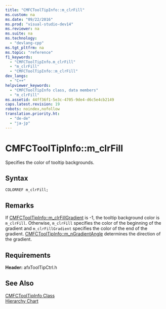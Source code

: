 ```yaml
---
title: "CMFCToolTipInfo::m_clrFill"
ms.custom: na
ms.date: "09/22/2016"
ms.prod: "visual-studio-dev14"
ms.reviewer: na
ms.suite: na
ms.technology: 
  - "devlang-cpp"
ms.tgt_pltfrm: na
ms.topic: "reference"
f1_keywords: 
  - "CMFCToolTipInfo.m_clrFill"
  - "m_clrFill"
  - "CMFCToolTipInfo::m_clrFill"
dev_langs: 
  - "C++"
helpviewer_keywords: 
  - "CMFCToolTipInfo class, data members"
  - "m_clrFill"
ms.assetid: 44ff36f1-5e3c-4705-9de4-d6c5e4cb2149
caps.latest.revision: 19
robots: noindex,nofollow
translation.priority.ht: 
  - "de-de"
  - "ja-jp"
---
```

# CMFCToolTipInfo::m_clrFill
Specifies the color of tooltip backgrounds.  
  
## Syntax  
  
```  
COLORREF m_clrFill;  
```  
  
## Remarks  
 If [CMFCToolTipInfo::m_clrFillGradient](../vs140/cmfctooltipinfo--m_clrfillgradient.md) is -1, the tooltip background color is `m_clrFill`. Otherwise, `m_clrFill` specifies the color of the beginning of the gradient and `m_clrFillGradient` specifies the color of the end of the gradient. [CMFCToolTipInfo::m_nGradientAngle](../vs140/cmfctooltipinfo--m_ngradientangle.md) determines the direction of the gradient.  
  
## Requirements  
 **Header:** afxToolTipCtrl.h  
  
## See Also  
 [CMFCToolTipInfo Class](../vs140/cmfctooltipinfo-class.md)   
 [Hierarchy Chart](../vs140/hierarchy-chart.md)